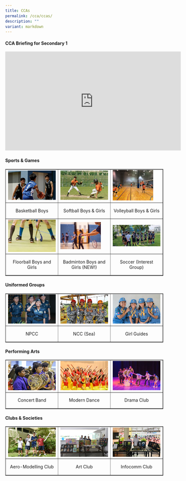 ```yaml
---
title: CCAs
permalink: /cca/ccas/
description: ""
variant: markdown
---
```

<h4><strong>CCA Briefing for Secondary 1</strong></h4>
<iframe width="560" height="315" src="https://www.youtube.com/embed/tEgW1DvihZg" title="CCA Briefing 2022" frameborder="0" allow="accelerometer; autoplay; clipboard-write; encrypted-media; gyroscope; picture-in-picture; web-share" allowfullscreen=""></iframe>
<h4><strong>Sports &amp; Games</strong></h4>
<table style="border-collapse: collapse; width: 100%;" border="1">
<tbody>
<tr>
<td style="width: 33.3333%;"><a href="/cca/ccas/sports/basketball-boys"><img style="width: 100%;" src="/images/cca1.jpg"></a></td>
<td style="width: 33.3333%;"><a href="/cca/ccas/sports/softball-boys-n-girls"><img style="width: 100%;" src="/images/cca2.jpg"></a></td>
<td style="width: 33.3333%;"><a href="/cca/ccas/sports/volleyball/boys-n-girls"><img style="width: 85%;" src="/images/cca13.jpg"></a></td>
</tr>
<tr>
<td style="width: 33.3333%;"><p style="text-align: center;">Basketball Boys</p></td>
<td style="width: 33.3333%;"><p style="text-align: center;">Softball Boys &amp; Girls</p></td>
<td style="width: 33.3333%;"><p style="text-align: center;">Volleyball Boys &amp; Girls</p></td>
</tr>
<tr>
<td style="width: 33.3333%;"><a href="/cca/ccas/sports/floorball-boys-n-girls"><img style="width: 100%;" src="/images/cca14.png"></a></td>
<td style="width: 33.3333%;"><a href="/cca/ccas/sports/badminton-boys-n-girls-new"><img style="width: 85%;" src="/images/cca15.jpg"></a></td>
<td style="width: 33.3333%;"><a href="/cca/sports/soccer-interest-group"><img style="width: 100%;" src="/images/Soccer_interest_2.jpg"></a></td>
</tr>
<tr>
<td style="width: 33.3333%;"><p style="text-align: center;">Floorball Boys and Girls</p></td>
<td style="width: 33.3333%;"><p style="text-align: center;">Badminton Boys and Girls (NEW!)</p></td>
<td style="width: 33.3333%;"><p style="text-align: center;">Soccer (Interest Group)</p></td>
</tr>
</tbody>
</table>
<h4><strong>Uniformed Groups</strong></h4>
<table style="border-collapse: collapse; width: 100%;" border="1">
<tbody>
<tr>
<td style="width: 33.3333%;"><a href="/co-curricular-activities/ccas/uniformed-groups/npcc"><img style="width: 100%;" src="/images/cca4.jpg"></a></td>
<td style="width: 33.3333%;"><a href="/cca/ccas/uniformed-groups/ncc-sea"><img style="width: 100%;" src="/images/cca5.jpg"></a></td>
<td style="width: 33.3333%;"><a href="/co-curricular-activities/ccas/uniformed-groups/girl-guides"><img style="width: 100%;" src="/images/cca6.jpg"></a></td>
</tr>
<tr>
<td style="width: 33.3333%;"><p style="text-align: center;">NPCC</p></td>
<td style="width: 33.3333%;"><p style="text-align: center;">NCC (Sea)</p></td>
<td style="width: 33.3333%;"><p style="text-align: center;">Girl Guides</p></td>
</tr>
</tbody>
</table>
<h4><strong>Performing Arts</strong></h4>
<table style="border-collapse: collapse; width: 100%;" border="1">
<tbody>
<tr>
<td style="width: 33.3333%;"><a href="/cca/ccas/performing-arts/concert-band"><img style="width: 100%;" src="/images/cca7.jpg"></a></td>
<td style="width: 33.3333%;"><a href="/cca/ccas/performing-arts/modern-dance"><img style="width: 100%;" src="/images/cca8.jpg"></a></td>
<td style="width: 33.3333%;"><a href="/cca/ccas/performing-arts/drama-club"><img style="width: 100%;" src="/images/cca9.jpg"></a></td>
</tr>
<tr>
<td style="width: 33.3333%;"><p style="text-align: center;">Concert Band</p></td>
<td style="width: 33.3333%;"><p style="text-align: center;">Modern Dance</p></td>
<td style="width: 33.3333%;"><p style="text-align: center;">Drama Club</p></td>
</tr>
</tbody>
</table>
<h4><strong>Clubs &amp; Societies</strong></h4>
<table style="border-collapse: collapse; width: 100%;" border="1">
<tbody>
<tr>
<td style="width: 33.3333%;"><a href="/cca/ccas/clubs-n-societies/aero-modelling-club"><img style="width: 100%;" src="/images/cca10.jpg"></a></td>
<td style="width: 33.3333%;"><a href="/cca/ccas/clubs-n-societies/art-club"><img style="width: 100%;" src="/images/cca11.jpg"></a></td>
<td style="width: 33.3333%;"><a href="/cca/ccas/clubs-n-societies/infocomm-club"><img style="width: 100%;" src="/images/cca12.jpg"></a></td>
</tr>
<tr>
<td style="width: 33.3333%;"><p style="text-align: center;">Aero-Modelling Club</p></td>
<td style="width: 33.3333%;"><p style="text-align: center;">Art Club</p></td>
<td style="width: 33.3333%;"><p style="text-align: center;">Infocomm Club</p></td>
</tr>
</tbody>
</table>